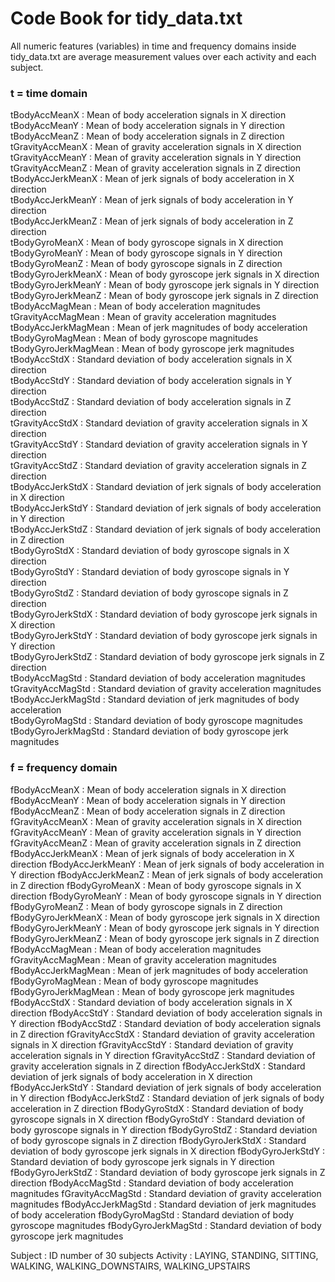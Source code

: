 # Code Book for tidy_data.txt

All numeric features (variables) in time and frequency domains inside tidy_data.txt are average
measurement values over each activity and each subject.

### t = time domain

tBodyAccMeanX        : Mean of body acceleration signals in X direction  
tBodyAccMeanY        : Mean of body acceleration signals in Y direction  
tBodyAccMeanZ        : Mean of body acceleration signals in Z direction  
tGravityAccMeanX     : Mean of gravity acceleration signals in X direction  
tGravityAccMeanY     : Mean of gravity acceleration signals in Y direction  
tGravityAccMeanZ     : Mean of gravity acceleration signals in Z direction  
tBodyAccJerkMeanX    : Mean of jerk signals of body acceleration in X direction  
tBodyAccJerkMeanY    : Mean of jerk signals of body acceleration in Y direction  
tBodyAccJerkMeanZ    : Mean of jerk signals of body acceleration in Z direction  
tBodyGyroMeanX       : Mean of body gyroscope signals in X direction  
tBodyGyroMeanY       : Mean of body gyroscope signals in Y direction  
tBodyGyroMeanZ       : Mean of body gyroscope signals in Z direction  
tBodyGyroJerkMeanX   : Mean of body gyroscope jerk signals in X direction  
tBodyGyroJerkMeanY   : Mean of body gyroscope jerk signals in Y direction  
tBodyGyroJerkMeanZ   : Mean of body gyroscope jerk signals in Z direction  
tBodyAccMagMean      : Mean of body acceleration magnitudes  
tGravityAccMagMean   : Mean of gravity acceleration magnitudes  
tBodyAccJerkMagMean  : Mean of jerk magnitudes of body acceleration  
tBodyGyroMagMean     : Mean of body gyroscope magnitudes  
tBodyGyroJerkMagMean : Mean of body gyroscope jerk magnitudes  
tBodyAccStdX         : Standard deviation of body acceleration signals in X direction  
tBodyAccStdY         : Standard deviation of body acceleration signals in Y direction  
tBodyAccStdZ         : Standard deviation of body acceleration signals in Z direction  
tGravityAccStdX      : Standard deviation of gravity acceleration signals in X direction  
tGravityAccStdY      : Standard deviation of gravity acceleration signals in Y direction  
tGravityAccStdZ      : Standard deviation of gravity acceleration signals in Z direction  
tBodyAccJerkStdX     : Standard deviation of jerk signals of body acceleration in X direction  
tBodyAccJerkStdY     : Standard deviation of jerk signals of body acceleration in Y direction  
tBodyAccJerkStdZ     : Standard deviation of jerk signals of body acceleration in Z direction  
tBodyGyroStdX        : Standard deviation of body gyroscope signals in X direction  
tBodyGyroStdY        : Standard deviation of body gyroscope signals in Y direction  
tBodyGyroStdZ        : Standard deviation of body gyroscope signals in Z direction  
tBodyGyroJerkStdX    : Standard deviation of body gyroscope jerk signals in X direction  
tBodyGyroJerkStdY    : Standard deviation of body gyroscope jerk signals in Y direction  
tBodyGyroJerkStdZ    : Standard deviation of body gyroscope jerk signals in Z direction  
tBodyAccMagStd       : Standard deviation of body acceleration magnitudes  
tGravityAccMagStd    : Standard deviation of gravity acceleration magnitudes  
tBodyAccJerkMagStd   : Standard deviation of jerk magnitudes of body acceleration  
tBodyGyroMagStd      : Standard deviation of body gyroscope magnitudes  
tBodyGyroJerkMagStd  : Standard deviation of body gyroscope jerk magnitudes  

### f = frequency domain

fBodyAccMeanX        : Mean of body acceleration signals in X direction
fBodyAccMeanY        : Mean of body acceleration signals in Y direction
fBodyAccMeanZ        : Mean of body acceleration signals in Z direction
fGravityAccMeanX     : Mean of gravity acceleration signals in X direction
fGravityAccMeanY     : Mean of gravity acceleration signals in Y direction
fGravityAccMeanZ     : Mean of gravity acceleration signals in Z direction
fBodyAccJerkMeanX    : Mean of jerk signals of body acceleration in X direction
fBodyAccJerkMeanY    : Mean of jerk signals of body acceleration in Y direction
fBodyAccJerkMeanZ    : Mean of jerk signals of body acceleration in Z direction
fBodyGyroMeanX       : Mean of body gyroscope signals in X direction
fBodyGyroMeanY       : Mean of body gyroscope signals in Y direction
fBodyGyroMeanZ       : Mean of body gyroscope signals in Z direction
fBodyGyroJerkMeanX   : Mean of body gyroscope jerk signals in X direction
fBodyGyroJerkMeanY   : Mean of body gyroscope jerk signals in Y direction
fBodyGyroJerkMeanZ   : Mean of body gyroscope jerk signals in Z direction
fBodyAccMagMean      : Mean of body acceleration magnitudes
fGravityAccMagMean   : Mean of gravity acceleration magnitudes
fBodyAccJerkMagMean  : Mean of jerk magnitudes of body acceleration
fBodyGyroMagMean     : Mean of body gyroscope magnitudes
fBodyGyroJerkMagMean : Mean of body gyroscope jerk magnitudes
fBodyAccStdX         : Standard deviation of body acceleration signals in X direction
fBodyAccStdY         : Standard deviation of body acceleration signals in Y direction
fBodyAccStdZ         : Standard deviation of body acceleration signals in Z direction
fGravityAccStdX      : Standard deviation of gravity acceleration signals in X direction
fGravityAccStdY      : Standard deviation of gravity acceleration signals in Y direction
fGravityAccStdZ      : Standard deviation of gravity acceleration signals in Z direction
fBodyAccJerkStdX     : Standard deviation of jerk signals of body acceleration in X direction
fBodyAccJerkStdY     : Standard deviation of jerk signals of body acceleration in Y direction
fBodyAccJerkStdZ     : Standard deviation of jerk signals of body acceleration in Z direction
fBodyGyroStdX        : Standard deviation of body gyroscope signals in X direction
fBodyGyroStdY        : Standard deviation of body gyroscope signals in Y direction
fBodyGyroStdZ        : Standard deviation of body gyroscope signals in Z direction
fBodyGyroJerkStdX    : Standard deviation of body gyroscope jerk signals in X direction
fBodyGyroJerkStdY    : Standard deviation of body gyroscope jerk signals in Y direction
fBodyGyroJerkStdZ    : Standard deviation of body gyroscope jerk signals in Z direction
fBodyAccMagStd       : Standard deviation of body acceleration magnitudes
fGravityAccMagStd    : Standard deviation of gravity acceleration magnitudes
fBodyAccJerkMagStd   : Standard deviation of jerk magnitudes of body acceleration
fBodyGyroMagStd      : Standard deviation of body gyroscope magnitudes
fBodyGyroJerkMagStd  : Standard deviation of body gyroscope jerk magnitudes

Subject              : ID number of 30 subjects
Activity             : LAYING, STANDING, SITTING, WALKING, WALKING\_DOWNSTAIRS, WALKING\_UPSTAIRS
